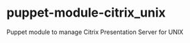 puppet-module-citrix_unix
=========================

Puppet module to manage Citrix Presentation Server for UNIX

